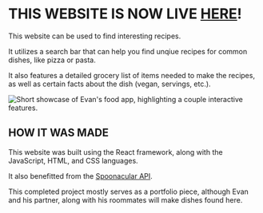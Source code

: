 THIS WEBSITE IS NOW LIVE [HERE](https://evanbrentson.com/)!
==========================================================

<p>This website can be used to find interesting recipes.</p>

<p>It utilizes a search bar that can help you find unqiue recipes for common dishes, like pizza or pasta.</p>

<p>It also features a detailed grocery list of items needed to make the recipes, as well as certain facts about the dish (vegan, servings, etc.).</p>

![Short showcase of Evan's food app, highlighting a couple interactive features.](./foodapp-showcase.gif)

<h2>HOW IT WAS MADE</h2>
<p>This website was built using the React framework, along with the JavaScript, HTML, and CSS languages. </p>

<p>It also benefitted from the <a href="https://spoonacular.com/food-api">Spoonacular API</a>.</p>

<p>This completed project mostly serves as a portfolio piece, although Evan and his partner, along with his roommates will make dishes found here.</p>
